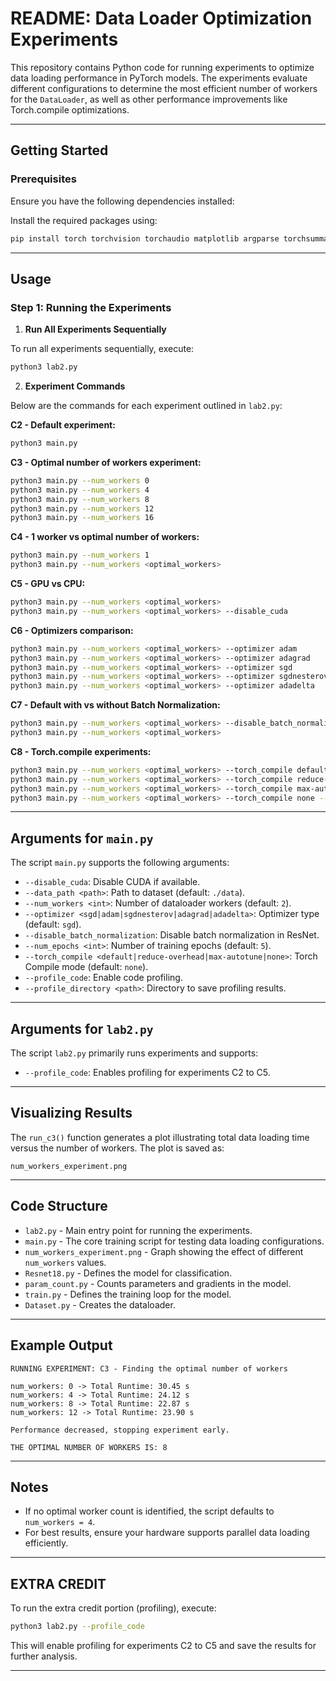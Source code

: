 # README: Data Loader Optimization Experiments

This repository contains Python code for running experiments to optimize data loading performance in PyTorch models. The experiments evaluate different configurations to determine the most efficient number of workers for the `DataLoader`, as well as other performance improvements like Torch.compile optimizations.

---

## Getting Started

### Prerequisites

Ensure you have the following dependencies installed:

Install the required packages using:
```bash
pip install torch torchvision torchaudio matplotlib argparse torchsummary tqdm tensorboard torch-tb-profiler 
```

---

## Usage

### Step 1: Running the Experiments

1. **Run All Experiments Sequentially**

To run all experiments sequentially, execute:
```bash
python3 lab2.py
```

2. **Experiment Commands**

Below are the commands for each experiment outlined in `lab2.py`:

**C2 - Default experiment:**
```bash
python3 main.py
```

**C3 - Optimal number of workers experiment:**
```bash
python3 main.py --num_workers 0
python3 main.py --num_workers 4
python3 main.py --num_workers 8
python3 main.py --num_workers 12
python3 main.py --num_workers 16
```

**C4 - 1 worker vs optimal number of workers:**
```bash
python3 main.py --num_workers 1
python3 main.py --num_workers <optimal_workers>
```

**C5 - GPU vs CPU:**
```bash
python3 main.py --num_workers <optimal_workers>
python3 main.py --num_workers <optimal_workers> --disable_cuda
```

**C6 - Optimizers comparison:**
```bash
python3 main.py --num_workers <optimal_workers> --optimizer adam
python3 main.py --num_workers <optimal_workers> --optimizer adagrad
python3 main.py --num_workers <optimal_workers> --optimizer sgd
python3 main.py --num_workers <optimal_workers> --optimizer sgdnesterov
python3 main.py --num_workers <optimal_workers> --optimizer adadelta
```

**C7 - Default with vs without Batch Normalization:**
```bash
python3 main.py --num_workers <optimal_workers> --disable_batch_normalization
python3 main.py --num_workers <optimal_workers>
```

**C8 - Torch.compile experiments:**
```bash
python3 main.py --num_workers <optimal_workers> --torch_compile default --num_epochs 10
python3 main.py --num_workers <optimal_workers> --torch_compile reduce-overhead --num_epochs 10
python3 main.py --num_workers <optimal_workers> --torch_compile max-autotune --num_epochs 10
python3 main.py --num_workers <optimal_workers> --torch_compile none --num_epochs 10
```

---

## Arguments for `main.py`

The script `main.py` supports the following arguments:

- `--disable_cuda`: Disable CUDA if available.
- `--data_path <path>`: Path to dataset (default: `./data`).
- `--num_workers <int>`: Number of dataloader workers (default: `2`).
- `--optimizer <sgd|adam|sgdnesterov|adagrad|adadelta>`: Optimizer type (default: `sgd`).
- `--disable_batch_normalization`: Disable batch normalization in ResNet.
- `--num_epochs <int>`: Number of training epochs (default: `5`).
- `--torch_compile <default|reduce-overhead|max-autotune|none>`: Torch Compile mode (default: `none`).
- `--profile_code`: Enable code profiling.
- `--profile_directory <path>`: Directory to save profiling results.

---

## Arguments for `lab2.py`

The script `lab2.py` primarily runs experiments and supports:

- `--profile_code`: Enables profiling for experiments C2 to C5.

---

## Visualizing Results

The `run_c3()` function generates a plot illustrating total data loading time versus the number of workers. The plot is saved as:
```
num_workers_experiment.png
```

---

## Code Structure

- `lab2.py` - Main entry point for running the experiments.
- `main.py` - The core training script for testing data loading configurations.
- `num_workers_experiment.png` - Graph showing the effect of different `num_workers` values.
- `Resnet18.py` - Defines the model for classification.
- `param_count.py` - Counts parameters and gradients in the model.
- `train.py` - Defines the training loop for the model.
- `Dataset.py` - Creates the dataloader.

---

## Example Output
```
RUNNING EXPERIMENT: C3 - Finding the optimal number of workers

num_workers: 0 -> Total Runtime: 30.45 s
num_workers: 4 -> Total Runtime: 24.12 s
num_workers: 8 -> Total Runtime: 22.87 s
num_workers: 12 -> Total Runtime: 23.90 s

Performance decreased, stopping experiment early.

THE OPTIMAL NUMBER OF WORKERS IS: 8
```

---

## Notes
- If no optimal worker count is identified, the script defaults to `num_workers = 4`.
- For best results, ensure your hardware supports parallel data loading efficiently.

---

## EXTRA CREDIT

To run the extra credit portion (profiling), execute:
```bash
python3 lab2.py --profile_code
```

This will enable profiling for experiments C2 to C5 and save the results for further analysis.

---


